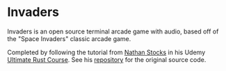 # Invaders
Invaders is an open source terminal arcade game with audio, based off of the "Space Invaders" classic arcade game.

Completed by following the tutorial from [Nathan Stocks](https://github.com/CleanCut) in his Udemy [Ultimate Rust Course](https://www.udemy.com/course/ultimate-rust-crash-course/). 
See his [repository](https://github.com/CleanCut/invaders) for the original source code.
